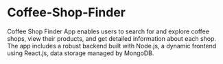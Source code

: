 # Coffee-Shop-Finder
Coffee Shop Finder App enables users to search for and explore coffee shops, view their products, and get detailed information about each shop. The app includes a robust backend built with Node.js, a dynamic frontend using React.js, data storage managed by MongoDB.
